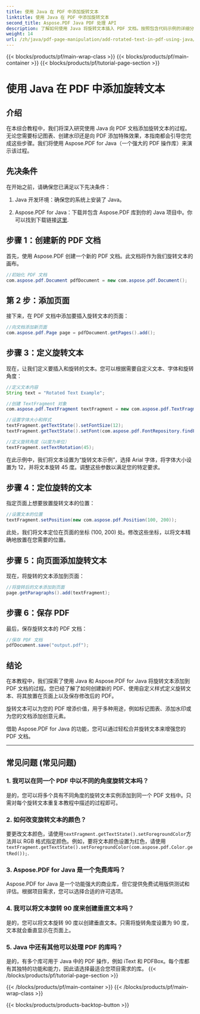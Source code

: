 ```yaml
---
title: 使用 Java 在 PDF 中添加旋转文本
linktitle: 使用 Java 在 PDF 中添加旋转文本
second_title: Aspose.PDF Java PDF 处理 API
description: 了解如何使用 Java 将旋转文本插入 PDF 文档。按照包含代码示例的详细分步指南，使用旋转文本增强 PDF 效果。
weight: 14
url: /zh/java/pdf-page-manipulation/add-rotated-text-in-pdf-using-java/
---
```


{{< blocks/products/pf/main-wrap-class >}}
{{< blocks/products/pf/main-container >}}
{{< blocks/products/pf/tutorial-page-section >}}

# 使用 Java 在 PDF 中添加旋转文本


## 介绍

在本综合教程中，我们将深入研究使用 Java 向 PDF 文档添加旋转文本的过程。无论您需要标记图表、创建水印还是向 PDF 添加特殊效果，本指南都会引导您完成这些步骤。我们将使用 Aspose.PDF for Java（一个强大的 PDF 操作库）来演示该过程。

## 先决条件

在开始之前，请确保您已满足以下先决条件：

1. Java 开发环境：确保您的系统上安装了 Java。

2.  Aspose.PDF for Java：下载并包含 Aspose.PDF 库到你的 Java 项目中。你可以找到下载链接[这里](https://releases.aspose.com/pdf/java/).

## 步骤 1：创建新的 PDF 文档

首先，使用 Aspose.PDF 创建一个新的 PDF 文档。此文档将作为我们旋转文本的画布。

```java
//初始化 PDF 文档
com.aspose.pdf.Document pdfDocument = new com.aspose.pdf.Document();
```

## 第 2 步：添加页面

接下来，在 PDF 文档中添加要插入旋转文本的页面：

```java
//向文档添加新页面
com.aspose.pdf.Page page = pdfDocument.getPages().add();
```

## 步骤 3：定义旋转文本

现在，让我们定义要插入和旋转的文本。您可以根据需要自定义文本、字体和旋转角度：

```java
//定义文本内容
String text = "Rotated Text Example";

//创建 TextFragment 对象
com.aspose.pdf.TextFragment textFragment = new com.aspose.pdf.TextFragment(text);

//设置字体大小和样式
textFragment.getTextState().setFontSize(12);
textFragment.getTextState().setFont(com.aspose.pdf.FontRepository.findFont("Arial"));

//定义旋转角度（以度为单位）
textFragment.setTextRotation(45);
```

在此示例中，我们将文本设置为“旋转文本示例”，选择 Arial 字体，将字体大小设置为 12，并将文本旋转 45 度。调整这些参数以满足您的特定要求。

## 步骤 4：定位旋转的文本

指定页面上想要放置旋转文本的位置：

```java
//设置文本的位置
textFragment.setPosition(new com.aspose.pdf.Position(100, 200));
```

此处，我们将文本定位在页面的坐标 (100, 200) 处。修改这些坐标，以将文本精确地放置在您需要的位置。

## 步骤 5：向页面添加旋转文本

现在，将旋转的文本添加到页面：

```java
//将旋转后的文本添加到页面
page.getParagraphs().add(textFragment);
```

## 步骤 6：保存 PDF

最后，保存旋转文本的 PDF 文档：

```java
//保存 PDF 文档
pdfDocument.save("output.pdf");
```

## 结论

在本教程中，我们探索了使用 Java 和 Aspose.PDF for Java 将旋转文本添加到 PDF 文档的过程。您已经了解了如何创建新的 PDF、使用自定义样式定义旋转文本、将其放置在页面上以及保存修改后的 PDF。

旋转文本可以为您的 PDF 增添价值，用于多种用途，例如标记图表、添加水印或为您的文档添加创意元素。

借助 Aspose.PDF for Java 的功能，您可以通过轻松合并旋转文本来增强您的 PDF 文档。

---

## 常见问题 (常见问题)

### 1. 我可以在同一个 PDF 中以不同的角度旋转文本吗？
   是的，您可以将多个具有不同角度的旋转文本实例添加到同一个 PDF 文档中。只需对每个旋转文本重复本教程中描述的过程即可。

### 2. 如何改变旋转文本的颜色？
   要更改文本颜色，请使用`textFragment.getTextState().setForegroundColor`方法并以 RGB 格式指定颜色。例如，要将文本颜色设置为红色，请使用`textFragment.getTextState().setForegroundColor(com.aspose.pdf.Color.getRed());`.

### 3. Aspose.PDF for Java 是一个免费库吗？
   Aspose.PDF for Java 是一个功能强大的商业库，但它提供免费试用版供测试和评估。根据项目需求，您可以选择合适的许可选项。

### 4. 我可以将文本旋转 90 度来创建垂直文本吗？
   是的，您可以将文本旋转 90 度以创建垂直文本。只需将旋转角度设置为 90 度，文本就会垂直显示在页面上。

### 5. Java 中还有其他可以处理 PDF 的库吗？
   是的，有多个库可用于 Java 中的 PDF 操作，例如 iText 和 PDFBox。每个库都有其独特的功能和能力，因此请选择最适合您项目需求的库。
{{< /blocks/products/pf/tutorial-page-section >}}

{{< /blocks/products/pf/main-container >}}
{{< /blocks/products/pf/main-wrap-class >}}

{{< blocks/products/products-backtop-button >}}
